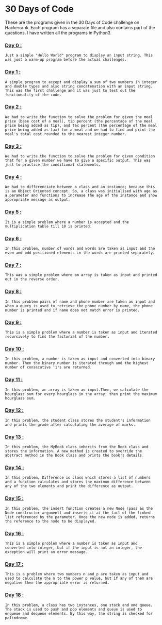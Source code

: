 # 30 Days of Code
These are the programs given in the 30 Days of Code challenge on Hackerrank. Each program has a separate file and also contains part of the questions. I have written all the programs in Python3.

### [**Day 0 :**](/30-days-of-python/SwapnanilDutta_30DOC/D0-Hello-World.py) 
```
Just a simple "Hello World" program to display an input string. This was just a warm-up program before the actual challenges.
```
### [**Day 1 :**](/30-days-of-python/SwapnanilDutta_30DOC/D1-Data-Types.py) 
```
A simple program to accept and display a sum of two numbers in integer and double types and also string concatenation with an input string. This was the first challenge and it was just to test out the functionality of the code.
```
### [**Day 2 :**](/30-days-of-python/SwapnanilDutta_30DOC/D2-Operators.py) 
```
We had to write the function to solve the problem for given the meal price (base cost of a meal), tip percent (the percentage of the meal price being added as tip), and tax percent (the percentage of the meal price being added as tax) for a meal and we had to find and print the meal's total cost rounded to the nearest integer number.
```
### [**Day 3 :**](/30-days-of-python/SwapnanilDutta_30DOC/D3-Intro-to-Conditional-Statements.py) 
```
We had to write the function to solve the problem for given condition that for a given number we have to give a specific output. This was just to practice the conditional statements.
```
### [**Day 4 :**](/30-days-of-python/SwapnanilDutta_30DOC/D4-Class-vs-Instance.py) 
```
We had to differenciate between a class and an instance; because this is an Object Oriented concept. So, a class was initialised with age as a parameter and functions to increase the age of the instance and show appropriate message as output.
```
### [**Day 5 :**](/30-days-of-python/SwapnanilDutta_30DOC/D5-Loops.py) 
```
It is a simple problem where a number is accepted and the multiplication table till 10 is printed.
```
### [**Day 6 :**](/30-days-of-python/SwapnanilDutta_30DOC/D6-Let's-Review.py) 
```
In this problem, number of words and words are taken as input and the even and odd positioned elements in the words are printed separately.
```
### [**Day 7 :**](/30-days-of-python/SwapnanilDutta_30DOC/D7-Arrays.py) 
```
This was a simple problem where an array is taken as input and printed out in the reverse order.
```
### [**Day 8 :**](/30-days-of-python/SwapnanilDutta_30DOC/D8-Dictionaries-and-Maps.py) 
```
In this problem pairs of name and phone number are taken as input and when a query is used to retrieve the phone number by name, the phone number is printed and if name does not match error is printed.
```
### [**Day 9 :**](/30-days-of-python/SwapnanilDutta_30DOC/D9-Recursion-3.py) 
```
This is a simple problem where a number is taken as input and iterated recursively to find the factorial of the number.
```
### [**Day 10 :**](/30-days-of-python/SwapnanilDutta_30DOC/D10-Binary-Numbers.py) 
```
In this problem, a number is taken as input and converted into binary number. Then the binary number is iterated through and the highest number of consecutive '1's are returned.
```
### [**Day 11 :**](/30-days-of-python/SwapnanilDutta_30DOC/D11-2D-Arrays.py) 
```
In this problem, an array is taken as input.Then, we calculate the hourglass sum for every hourglass in the array, then print the maximum hourglass sum.
```
### [**Day 12 :**](/30-days-of-python/SwapnanilDutta_30DOC/D12-Inheritance.py) 
```
In this problem, the student class stores the student's information and prints the grade after calculating the average of marks.
```
### [**Day 13 :**](/30-days-of-python/SwapnanilDutta_30DOC/D13-Abstract-Class.py) 
```
In this problem, the MyBook class inherits from the Book class and stores the information. A new method is created to override the abstract method in the Book class and prints the book's details.
```
### [**Day 14 :**](/30-days-of-python/SwapnanilDutta_30DOC/D14-Scope.py) 
```
In this problem, Difference is class which stores a list of numbers and a function calculates and stores the maximum difference between any of the two elements and print the difference as output.
```
### [**Day 15 :**](/30-days-of-python/SwapnanilDutta_30DOC/D15-Linked-List.py) 
```
In this problem, the insert function creates a new Node (pass as the Node constructor argument) and inserts it at the tail of the linked list referenced by the parameter. Once the new node is added, returns the reference to the node to be displayed.
```
### [**Day 16 :**](/30-days-of-python/SwapnanilDutta_30DOC/D16-Exceptions.py) 
```
This is a simple problem where a number is taken as input and converted into integer, but if the input is not an integer, the exception will print an error message.
```
### [**Day 17 :**](/30-days-of-python/SwapnanilDutta_30DOC/D17-More-Exceptions.py) 
```
This is a problem where two numbers n and p are taken as input and used to calculate the n to the power p value, but if any of them are negative then the appropriate error is returned.
```
### [**Day 18 :**](/30-days-of-python/SwapnanilDutta_30DOC/D18-Queues-and-Stacks.py) 
```
In this problem, a class has two instances, one stack and one queue. The stack is used to push and pop elements and queue is used to enqueue and dequeue elements. By this way, the string is checked for palindrome.
```